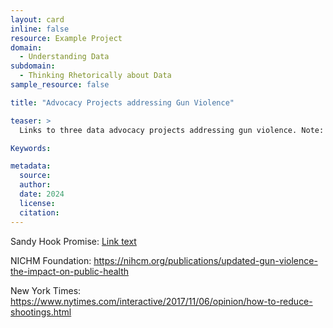 ```yaml
---
layout: card
inline: false
resource: Example Project
domain:
  - Understanding Data
subdomain:
  - Thinking Rhetorically about Data
sample_resource: false

title: "Advocacy Projects addressing Gun Violence"

teaser: >
  Links to three data advocacy projects addressing gun violence. Note: These projects are included in the activity titled "Rhetorical Analysis of Data Advocacy Projects," which can be accessed in the DA4All toolkit under the Thinking Rhetorically about Data subdomain.

Keywords:

metadata:
  source:
  author:
  date: 2024
  license:
  citation:
---
```


Sandy Hook Promise: [Link text](https://www.sandyhookpromise.org/)

NICHM Foundation: https://nihcm.org/publications/updated-gun-violence-the-impact-on-public-health

New York Times:
https://www.nytimes.com/interactive/2017/11/06/opinion/how-to-reduce-shootings.html
